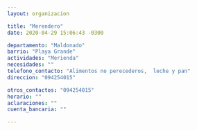 ```yaml
---
layout: organizacion

title: "Merendero"
date: 2020-04-29 15:06:43 -0300

departamento: "Maldonado"
barrio: "Playa Grande"
actividades: "Merienda"
necesidades: ""
telefono_contacto: "Alimentos no perecederos,  leche y pan"
direccion: "094254015"

otros_contactos: "094254015"
horario: ""
aclaraciones: ""
cuenta_bancaria: ""

---
```

